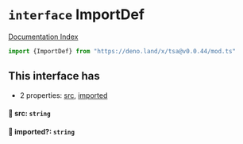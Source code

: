 # `interface` ImportDef

[Documentation Index](../README.md)

```ts
import {ImportDef} from "https://deno.land/x/tsa@v0.0.44/mod.ts"
```

## This interface has

- 2 properties:
[src](#-src-string),
[imported](#-imported-string)


#### 📄 src: `string`



#### 📄 imported?: `string`



